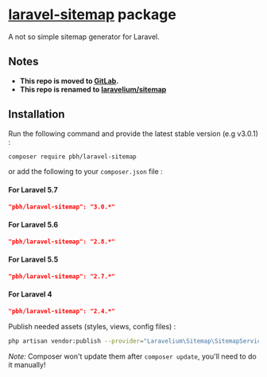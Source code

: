 # [laravel-sitemap](https://gitlab.com/Laravelium/Sitemap) package

A not so simple sitemap generator for Laravel.


## Notes

- **This repo is moved to [GitLab](https://gitlab.com/Laravelium/Sitemap).**
- **This repo is renamed to [laravelium/sitemap](https://gitlab.com/Laravelium/Sitemap)**

## Installation

Run the following command and provide the latest stable version (e.g v3.0.1) :

```bash
composer require pbh/laravel-sitemap
```

or add the following to your `composer.json` file :

#### For Laravel 5.7
```json
"pbh/laravel-sitemap": "3.0.*"
```

#### For Laravel 5.6
```json
"pbh/laravel-sitemap": "2.8.*"
```

#### For Laravel 5.5
```json
"pbh/laravel-sitemap": "2.7.*"
```

#### For Laravel 4
```json
"pbh/laravel-sitemap": "2.4.*"
```

Publish needed assets (styles, views, config files) :

```bash
php artisan vendor:publish --provider="Laravelium\Sitemap\SitemapServiceProvider"
```
*Note:* Composer won't update them after `composer update`, you'll need to do it manually!

